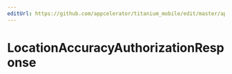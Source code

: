 ```yaml
---
editUrl: https://github.com/appcelerator/titanium_mobile/edit/master/apidoc/Titanium/Geolocation/Geolocation.yml
---
```

# LocationAccuracyAuthorizationResponse

<TypeHeader/>

<ApiDocs/>
